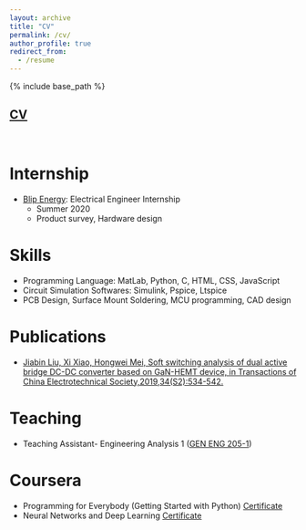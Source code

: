 ```yaml
---
layout: archive
title: "CV"
permalink: /cv/
author_profile: true
redirect_from:
  - /resume
---
```


{% include base_path %}


## [CV](https://drive.google.com/file/d/18gMm_l0Ol9UbHsmRiIyPgEh5rbcqAotY/view?usp=sharing)

<br>

Internship
======
* [Blip Energy](https://www.blipenergy.com/): Electrical Engineer Internship
  * Summer 2020
  * Product survey, Hardware design
  
Skills
======
* Programming Language: MatLab, Python, C, HTML, CSS, JavaScript
* Circuit Simulation Softwares: Simulink, Pspice, Ltspice
* PCB Design, Surface Mount Soldering, MCU programming, CAD design

Publications
======
* [Jiabin Liu, Xi Xiao, Hongwei Mei, Soft switching analysis of dual active bridge DC-DC converter based on GaN-HEMT
device, in Transactions of China Electrotechnical Society,2019,34(S2):534-542.](https://drive.google.com/file/d/1tRXtXeGDjbZb3xmCJcxn4WQd9o5B7JGL/view?usp=sharing)
  
Teaching
======
* Teaching Assistant- Engineering Analysis 1 ([GEN ENG 205-1](https://www.mccormick.northwestern.edu/electrical-computer/academics/courses/descriptions/205-EA-1-1.html))

Coursera
======
* Programming for Everybody (Getting Started with Python) [Certificate](https://drive.google.com/file/d/1CLEKHAtC-y3wABSv4LLy_FL0egGy5GNJ/view?usp=sharing)
* Neural Networks and Deep Learning [Certificate](https://drive.google.com/file/d/1NsDi35YmmyrRZzRvZYwpzqL6JZCXjfhB/view?usp=sharing)

